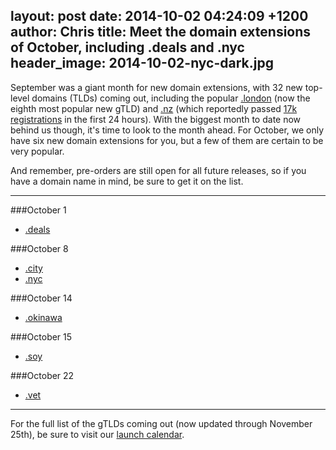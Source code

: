 layout: post
date: 2014-10-02 04:24:09 +1200
author: Chris
title: Meet the domain extensions of October, including .deals and .nyc
header_image: 2014-10-02-nyc-dark.jpg
----

<!-- excerpt -->

September was a giant month for new domain extensions, with 32 new top-level domains (TLDs) coming out, including the popular [.london](https://iwantmyname.com/domains/dot-london) (now the eighth most popular new gTLD) and [.nz](https://iwantmyname.com/domains/dot-nz) (which reportedly passed [17k registrations](https://twitter.com/dotnz/status/517102502731190272) in the first 24 hours). With the biggest month to date now behind us though, it's time to look to the month ahead. For October, we only have six new domain extensions for you, but a few of them are certain to be very popular.

<!-- /excerpt -->

And remember, pre-orders are still open for all future releases, so if you have a domain name in mind, be sure to get it on the list.

***

###October 1

+ [.deals](https://iwantmyname.com/domains/dot-deals)

###October 8

+ [.city](https://iwantmyname.com/domains/dot-city)
+ [.nyc](https://iwantmyname.com/domains/dot-nyc)

###October 14

+ [.okinawa](https://iwantmyname.com/domains/dot-okinawa)

###October 15

+ [.soy](https://iwantmyname.com/domains/dot-soy)

###October 22

+ [.vet](https://iwantmyname.com/domains/dot-vet)

***

For the full list of the gTLDs coming out (now updated through November 25th), be sure to visit our [launch calendar](https://iwantmyname.com/domains/new-gtld-launch-dates).